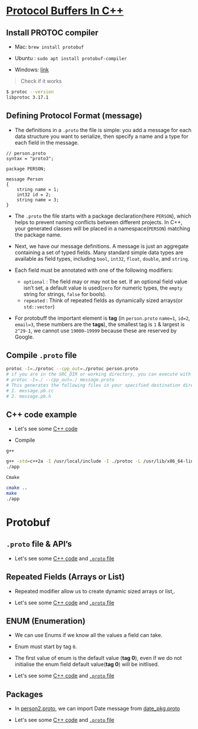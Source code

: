 # [Protocol Buffers In C++](https://medium.com/geekculture/protocol-buffers-in-c-d60865ae7782)

## Install PROTOC compiler

- Mac: `brew install protobuf`

- Ubuntu : `sudo apt install protobuf-compiler`

- Windows: [link](https://www.geeksforgeeks.org/how-to-install-protocol-buffers-on-windows/)

> Check if it works

```bash
$ protoc --version
libprotoc 3.17.1
```

## Defining Protocol Format (message)

- The definitions in a `.proto` the file is simple: you add a message for each data structure you want to serialize, then specify a name and a type for each field in the message.

```
// person.proto
syntax = "proto3";

package PERSON;

message Person
{
    string name = 1;
    int32 id = 2;
    string name = 3;
}
```

- The `.proto` the file starts with a package declaration(here `PERSON`), which helps to prevent naming conflicts between different projects. In C++, your generated classes will be placed in a namespace(`PERSON`) matching the package name.

- Next, we have our message definitions. A message is just an aggregate containing a set of typed fields. Many standard simple data types are available as field types, including `bool`, `int32`, `float`, `double`, and `string`.

- Each field must be annotated with one of the following modifiers:

    - `optional` : The field may or may not be set. If an optional field value isn’t set, a default value is used(`zero` for numeric types, the `empty` string for strings, `false` for bools).
    - `repeated` : Think of repeated fields as dynamically sized arrays(or `std::vector`)

- For protobuff the important element is **tag** (in `person.proto` `name=1`, `id=2`, `email=3`, these numbers are the **tags**), the smallest tag is `1` & largest is `2^29-1`, we cannot use `19000–19999` because these are reserved by Google.

## Compile `.proto` file

```bash
protoc -I=./protoc --cpp_out=./protoc person.proto
# if you are in the SRC_DIR or working directory, you can execute with fallowing cmd.
# protoc -I=./ --cpp_out=./ message.proto
# This generates the following files in your specified destination directory:
# 1. message.pb.cc
# 2. message.pb.h
```

## C++ code example

- Let's see some [C++ code](main.cpp#L26)

- Compile

`g++`

```bash
g++ -std=c++2a -I /usr/local/include -I ./protoc -L /usr/lib/x86_64-linux-gnu/ main.cpp ./protoc/message.pb.cc -lprotobuf -pthread -o app
./app
```

`Cmake`

```bash
cmake ..
make
./app
```

# Protobuf

## `.proto` file & API’s

- Let's see some [C++ code](main.cpp#L26) and [`.proto` file](protoc/person.proto)

## Repeated Fields (Arrays or List)

- Repeated modifier allow us to create dynamic sized arrays or list,.

- Let's see some [C++ code](main.cpp#L62) and [`.proto` file](protoc/address_book.proto)

## ENUM (Enumeration)

- We can use Enums if we know all the values a field can take.

- Enum must start by tag `0`.

- The first value of enum is the default value (**tag 0**), even if we do not initialise the enum field default value(**tag 0**) will be initlised.

- Let's see some [C++ code](main.cpp#L113) and [`.proto` file](protoc/phone_type.proto)

## Packages

- In [person2.proto](protoc/person2.proto), we can import Date message from [date_pkg.proto](protoc/date_pkg.proto)

- Let's see some [C++ code](main.cpp#L131) and [`.proto` file](protoc/person2.proto)
